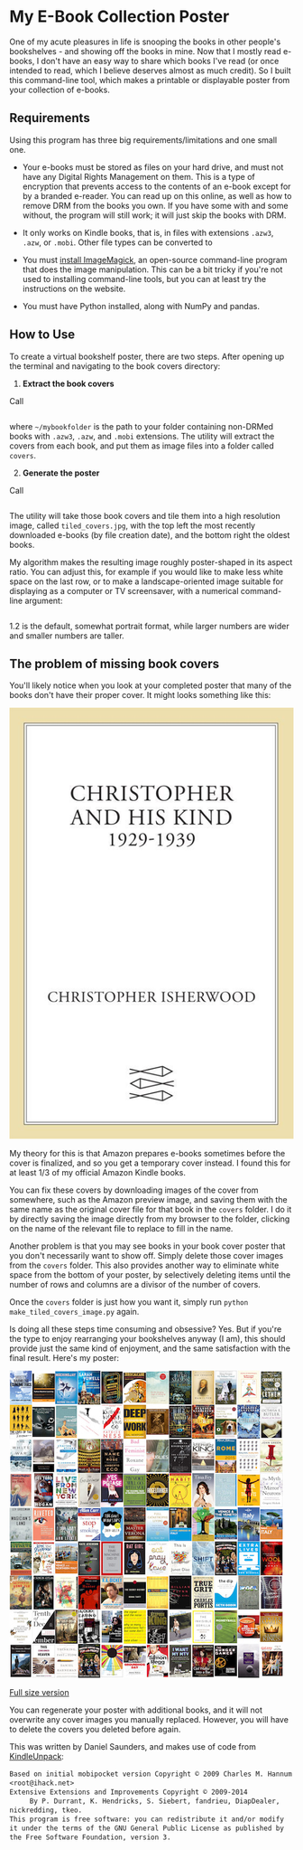 # My E-Book Collection Poster

One of my acute pleasures in life is snooping the books in other people's bookshelves - and showing off the books in mine. Now that I mostly read e-books, I don't have an easy way to share which books I've read (or once intended to read, which I believe deserves almost as much credit). So I built this command-line tool, which makes a printable or displayable poster from your collection of e-books.

## Requirements
Using this program has three big requirements/limitations and one small one.

* Your e-books must be stored as files on your hard drive, and must not have any Digital Rights Management on them. This is a type of encryption that prevents access to the contents of an e-book except for by a branded e-reader. You can read up on this online, as well as how to remove DRM from the books you own. If you have some with and some without, the program will still work; it will just skip the books with DRM.

* It only works on Kindle books, that is, in files with extensions `.azw3`, `.azw`, or `.mobi`. Other file types can be converted to 

* You must [install ImageMagick](https://www.imagemagick.org/script/binary-releases.php), an open-source command-line program that does the image manipulation. This can be a bit tricky if you're not used to installing command-line tools, but you can at least try the instructions on the website.

* You must have Python installed, along with NumPy and pandas.

## How to Use

To create a virtual bookshelf poster, there are two steps. After opening up the terminal and navigating to the book covers directory:

1) **Extract the book covers**

Call 

```python extract_book_covers.py ~/mybookfolder ~/myotherbookfolder  [etc.]
```

where `~/mybookfolder` is the path to your folder containing non-DRMed books with `.azw3`, `.azw`, and `.mobi` extensions. The utility will extract the covers from each book, and put them as image files into a folder called `covers`.

2) **Generate the poster**

Call 

```python make_tiled_covers_image.py 
```

The utility will take those book covers and tile them into a high resolution image, called `tiled_covers.jpg`, with the top left the most recently downloaded e-books (by file creation date), and the bottom right the oldest books.

My algorithm makes the resulting image roughly poster-shaped in its aspect ratio. You can adjust this, for example if you would like to make less white space on the last row, or to make a landscape-oriented image suitable for displaying as a computer or TV screensaver, with a numerical command-line argument:

```python make_tiled_covers_image.py 1.5
```

1.2 is the default, somewhat portrait format, while larger numbers are wider and smaller numbers are taller.

## The problem of missing book covers

You'll likely notice when you look at your completed poster that many of the books don't have their proper cover. It might looks something like this:

![Example missing cover](example_missing_cover.jpeg)

My theory for this is that Amazon prepares e-books sometimes before the cover is finalized, and so you get a temporary cover instead. I found this for at least 1/3 of my official Amazon Kindle books. 

You can fix these covers by downloading images of the cover from somewhere, such as the Amazon preview image, and saving them with the same name as the original cover file for that book in the `covers` folder. I do it by directly saving the image directly from my browser to the folder, clicking on the name of the relevant file to replace to fill in the name. 

Another problem is that you may see books in your book cover poster that you don't necessarily want to show off. Simply delete those cover images from the `covers` folder. This also provides another way to eliminate white space from the bottom of your poster, by selectively deleting items until the number of rows and columns are a divisor of the number of covers.

Once the `covers` folder is just how you want it, simply run `python make_tiled_covers_image.py` again.

Is doing all these steps time consuming and obsessive? Yes. But if you're the type to enjoy rearranging your bookshelves anyway (I am), this should provide just the same kind of enjoyment, and the same satisfaction with the final result. Here's my poster:

![Example poster](example_poster_smaller.jpg)

[Full size version](example_poster.jpg)

You can regenerate your poster with additional books, and it will not overwrite any cover images you manually replaced. However, you will have to delete the covers you deleted before again.

This was written by Daniel Saunders, and makes use of code from [KindleUnpack](https://github.com/kevinhendricks/KindleUnpack):
	
    Based on initial mobipocket version Copyright © 2009 Charles M. Hannum <root@ihack.net>
    Extensive Extensions and Improvements Copyright © 2009-2014 
         By P. Durrant, K. Hendricks, S. Siebert, fandrieu, DiapDealer, nickredding, tkeo.
    This program is free software: you can redistribute it and/or modify
    it under the terms of the GNU General Public License as published by
    the Free Software Foundation, version 3.

